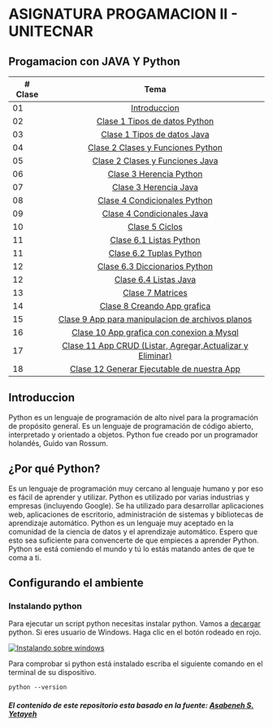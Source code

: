 # ASIGNATURA PROGAMACION II - UNITECNAR

## Progamacion con JAVA Y Python 

|# Clase | Tema                                                    |
|------|:---------------------------------------------------------:|
| 01  |  [Introduccion](./readme.md)|
| 02  |  [Clase 1 Tipos de datos Python](./Clase01/01_python.md)|
| 03  |  [Clase 1 Tipos de datos Java](./Clase01/01_java.md)|
| 04  |  [Clase 2 Clases y Funciones Python](./Clase02/02_python.md)|
| 05  |  [Clase 2 Clases y Funciones Java](./Clase02/02_java.md)|
| 06  |  [Clase 3 Herencia Python](./Clase03/03_python.md)|
| 07  |  [Clase 3 Herencia Java](./Clase03/03_java.md)|
| 08  |  [Clase 4 Condicionales Python](./Clase04/04_python.md)|
| 09  |  [Clase 4 Condicionales Java](./Clase04/04_java.md)|
| 10  |  [Clase 5 Ciclos](./Clase05/05.md)|
| 11  |  [Clase 6.1 Listas Python](./Clase06/06_list_python.md)|
| 11  |  [Clase 6.2 Tuplas Python](./Clase06/06_tuples_python.md)|
| 12  |  [Clase 6.3 Diccionarios Python](./Clase06/06_dict_python.md)|
| 12  |  [Clase 6.4 Listas Java](./Clase06/06_list_java.md)|
| 13  |  [Clase 7 Matrices](./Clase07/07.md)|
| 14  |  [Clase 8 Creando App grafica](./Clase08/08.md)|
| 15  |  [Clase 9 App para manipulacion de archivos planos](./Clase09/09.md)|
| 16  |  [Clase 10 App grafica con conexion a Mysql](./Clase10/10.md)|
| 17  |  [Clase 11 App CRUD (Listar, Agregar,Actualizar y Eliminar)](./Clase11/11.md)|
| 18  |  [Clase 12 Generar Ejecutable de nuestra App](./Clase12/12.md)|


## Introduccion

Python es un lenguaje de programación de alto nivel para la programación de propósito general. Es un lenguaje de programación de código abierto, interpretado y orientado a objetos. Python fue creado por un programador holandés, Guido van Rossum.

## ¿Por qué Python?

Es un lenguaje de programación muy cercano al lenguaje humano y por eso es fácil de aprender y utilizar.
Python es utilizado por varias industrias y empresas (incluyendo Google). Se ha utilizado para desarrollar aplicaciones web, aplicaciones de escritorio, administración de sistemas y bibliotecas de aprendizaje automático. Python es un lenguaje muy aceptado en la comunidad de la ciencia de datos y el aprendizaje automático. Espero que esto sea suficiente para convencerte de que empieces a aprender Python. Python se está comiendo el mundo y tú lo estás matando antes de que te coma a ti.

## Configurando el ambiente

### Instalando python

Para ejecutar un script python necesitas instalar python. Vamos a [decargar](https://www.python.org/) python.
Si eres usuario de Windows. Haga clic en el botón rodeado en rojo.

[![Instalando sobre windows](./images/installing_on_windows.png)](https://www.python.org/)


Para comprobar si python está instalado escriba el siguiente comando en el terminal de su dispositivo.

```shell
python --version
```
##### El contenido de este repositorio esta basado en la fuente: [Asabeneh S. Yetayeh](https://github.com/Asabeneh/30-Days-Of-Python)
